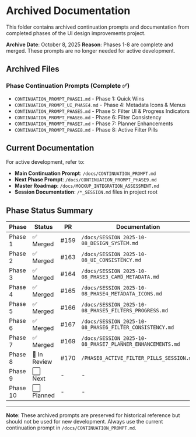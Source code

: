 # Archived Documentation

This folder contains archived continuation prompts and documentation from completed phases of the UI design improvements project.

**Archive Date**: October 8, 2025
**Reason**: Phases 1-8 are complete and merged. These prompts are no longer needed for active development.

## Archived Files

### Phase Continuation Prompts (Complete ✅)
- `CONTINUATION_PROMPT_PHASE1.md` - Phase 1: Quick Wins
- `CONTINUATION_PROMPT_UI_PHASE4.md` - Phase 4: Metadata Icons & Menus
- `CONTINUATION_PROMPT_PHASE5.md` - Phase 5: Filter UI & Progress Indicators
- `CONTINUATION_PROMPT_PHASE6.md` - Phase 6: Filter Consistency
- `CONTINUATION_PROMPT_PHASE7.md` - Phase 7: Planner Enhancements
- `CONTINUATION_PROMPT_PHASE8.md` - Phase 8: Active Filter Pills

## Current Documentation

For active development, refer to:

- **Main Continuation Prompt**: `/docs/CONTINUATION_PROMPT.md`
- **Next Phase Prompt**: `/docs/CONTINUATION_PROMPT_PHASE9.md`
- **Master Roadmap**: `/docs/MOCKUP_INTEGRATION_ASSESSMENT.md`
- **Session Documentation**: `/*_SESSION.md` files in project root

## Phase Status Summary

| Phase | Status | PR | Documentation |
|-------|--------|-----|---------------|
| Phase 1 | ✅ Merged | #159 | `/docs/SESSION_2025-10-08_DESIGN_SYSTEM.md` |
| Phase 2 | ✅ Merged | #163 | `/docs/SESSION_2025-10-08_UI_CONSISTENCY.md` |
| Phase 3 | ✅ Merged | #164 | `/docs/SESSION_2025-10-08_PHASE3_CARD_METADATA.md` |
| Phase 4 | ✅ Merged | #165 | `/docs/SESSION_2025-10-08_PHASE4_METADATA_ICONS.md` |
| Phase 5 | ✅ Merged | #166 | `/docs/SESSION_2025-10-08_PHASE5_FILTERS_PROGRESS.md` |
| Phase 6 | ✅ Merged | #167 | `/docs/SESSION_2025-10-08_PHASE6_FILTER_CONSISTENCY.md` |
| Phase 7 | ✅ Merged | #169 | `/docs/SESSION_2025-10-08_PHASE7_PLANNER_ENHANCEMENTS.md` |
| Phase 8 | 🔄 In Review | #170 | `/PHASE8_ACTIVE_FILTER_PILLS_SESSION.md` |
| Phase 9 | ⬜ Next | - | - |
| Phase 10 | ⬜ Planned | - | - |

---

**Note**: These archived prompts are preserved for historical reference but should not be used for new development. Always use the current continuation prompt in `/docs/CONTINUATION_PROMPT.md`.
